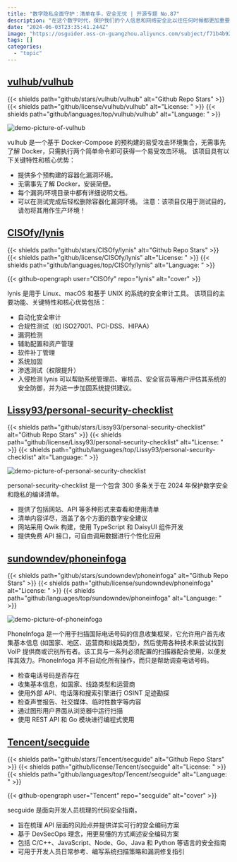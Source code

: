 ```yaml
---
title: "数字隐私全面守护：清单在手，安全无忧 | 开源专题 No.87"
description: "在这个数字时代，保护我们的个人信息和网络安全比以往任何时候都更加重要。让我们通过这些开源项目，学习如何更聪明地保护自己，从漏洞检测到安全编码，从个人安全清单到电话信息收集，每一个工具都是我们数字安全之路上的坚实盾牌。"
date: "2024-06-03T23:35:41.244Z"
image: "https://osguider.oss-cn-guangzhou.aliyuncs.com/subject/f71b4b92efa1ecce1e50002bfbff1f70.png"
tags: []
categories:
  - "topic"
---
```


## [vulhub/vulhub](https://github.com/vulhub/vulhub)

{{< shields path="github/stars/vulhub/vulhub" alt="Github Repo Stars" >}} {{< shields path="github/license/vulhub/vulhub" alt="License: " >}} {{< shields path="github/languages/top/vulhub/vulhub" alt="Language: " >}}

![demo-picture-of-vulhub](https://static.osguider.com/subject/github/vulhub/vulhub/8b2470122a310fb5c0f7d84ed338d81b.png)

vulhub 是一个基于 Docker-Compose 的预构建的易受攻击环境集合，无需事先了解 Docker，只需执行两个简单命令即可获得一个易受攻击环境。
该项目具有以下关键特性和核心优势：

- 提供多个预构建的容器化漏洞环境。
- 无需事先了解 Docker，安装简便。
- 每个漏洞/环境目录中都有详细说明文档。
- 可以在测试完成后轻松删除容器化漏洞环境。
注意：该项目仅用于测试目的，请勿将其用作生产环境！
  
## [CISOfy/lynis](https://github.com/CISOfy/lynis)

{{< shields path="github/stars/CISOfy/lynis" alt="Github Repo Stars" >}} {{< shields path="github/license/CISOfy/lynis" alt="License: " >}} {{< shields path="github/languages/top/CISOfy/lynis" alt="Language: " >}}

{{< github-opengraph user="CISOfy" repo="lynis" alt="cover" >}}

lynis 是用于 Linux、macOS 和基于 UNIX 的系统的安全审计工具。
该项目的主要功能、关键特性和核心优势包括：

- 自动化安全审计
- 合规性测试（如 ISO27001、PCI-DSS、HIPAA）
- 漏洞检测
- 辅助配置和资产管理
- 软件补丁管理
- 系统加固
- 渗透测试（权限提升）
- 入侵检测
lynis 可以帮助系统管理员、审核员、安全官员等用户评估其系统的安全防御，并为进一步加固系统提供建议。
  
## [Lissy93/personal-security-checklist](https://github.com/Lissy93/personal-security-checklist)

{{< shields path="github/stars/Lissy93/personal-security-checklist" alt="Github Repo Stars" >}} {{< shields path="github/license/Lissy93/personal-security-checklist" alt="License: " >}} {{< shields path="github/languages/top/Lissy93/personal-security-checklist" alt="Language: " >}}

![demo-picture-of-personal-security-checklist](https://picgo-daily.oss-cn-guangzhou.aliyuncs.com/picgo-daily/2024/cee53dae7e237cf0ee1d5978544be5a7.png)

personal-security-checklist 是一个包含 300 多条关于在 2024 年保护数字安全和隐私的编译清单。

- 提供了包括网站、API 等多种形式来查看和使用清单
- 清单内容详尽，涵盖了各个方面的数字安全建议
- 网站采用 Qwik 构建，使用 TypeScript 和 DaisyUI 组件开发
- 提供免费 API 接口，可自由调用数据进行个性化应用
  
## [sundowndev/phoneinfoga](https://github.com/sundowndev/phoneinfoga)

{{< shields path="github/stars/sundowndev/phoneinfoga" alt="Github Repo Stars" >}} {{< shields path="github/license/sundowndev/phoneinfoga" alt="License: " >}} {{< shields path="github/languages/top/sundowndev/phoneinfoga" alt="Language: " >}}

![demo-picture-of-phoneinfoga](https://picgo-daily.oss-cn-guangzhou.aliyuncs.com/picgo-daily/2023/238e8e4837f481af5bd6f30cb412e17c.png)

PhoneInfoga 是一个用于扫描国际电话号码的信息收集框架，它允许用户首先收集基本信息 (如国家、地区、运营商和线路类型)，然后使用各种技术来尝试找到 VoIP 提供商或识别所有者。该工具与一系列必须配置的扫描器配合使用，以便发挥其效力。PhoneInfoga 并不自动化所有操作，而只是帮助调查电话号码。

- 检查电话号码是否存在
- 收集基本信息，如国家、线路类型和运营商
- 使用外部 API、电话簿和搜索引擎进行 OSINT 足迹勘探
- 检查声誉报告、社交媒体、临时性数字等内容
- 通过图形用户界面从浏览器中运行扫描
- 使用 REST API 和 Go 模块进行编程式使用
  
## [Tencent/secguide](https://github.com/Tencent/secguide)

{{< shields path="github/stars/Tencent/secguide" alt="Github Repo Stars" >}} {{< shields path="github/license/Tencent/secguide" alt="License: " >}} {{< shields path="github/languages/top/Tencent/secguide" alt="Language: " >}}

{{< github-opengraph user="Tencent" repo="secguide" alt="cover" >}}

secguide 是面向开发人员梳理的代码安全指南。

- 旨在梳理 API 层面的风险点并提供详实可行的安全编码方案
- 基于 DevSecOps 理念，用更易懂的方式阐述安全编码方案
- 包括 C/C++、JavaScript、Node、Go、Java 和 Python 等语言的安全指南
- 可用于开发人员日常参考、编写系统扫描策略和漏洞修复指引
  
